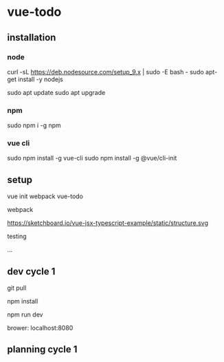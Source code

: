 # vue-todo

## installation

### node

curl -sL https://deb.nodesource.com/setup_9.x | sudo -E bash -
sudo apt-get install -y nodejs

sudo apt update
sudo apt upgrade


### npm

sudo npm i -g npm

### vue cli

sudo npm install -g vue-cli
sudo npm install -g @vue/cli-init


## setup

vue init webpack vue-todo


webpack

https://sketchboard.io/vue-jsx-typescript-example/static/structure.svg

testing

...

<initalize a new git repo here>


## dev cycle 1

git pull

npm install

npm run dev

brower: localhost:8080


## planning cycle 1




